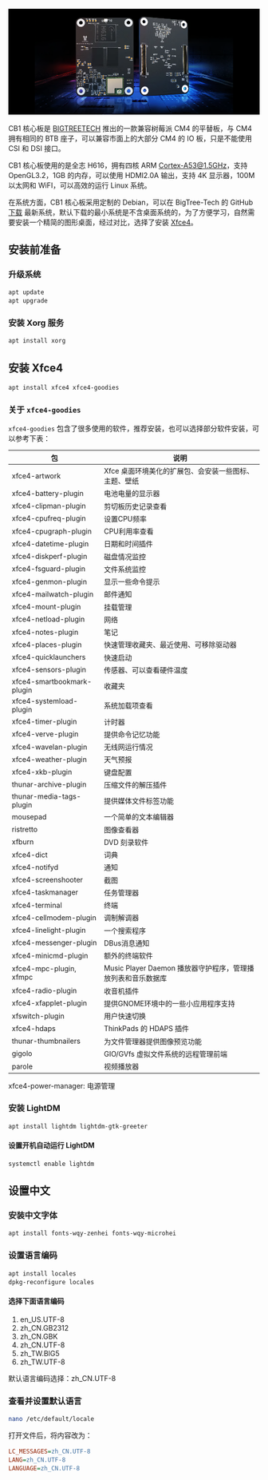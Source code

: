 ![](cb1.png)

CB1 核心板是 [BIGTREETECH](www.bigtree-tech.com) 推出的一款兼容树莓派 CM4 的平替板，与 CM4 拥有相同的 BTB 座子，可以兼容市面上的大部分 CM4 的 IO 板，只是不能使用 CSI 和 DSI 接口。

CB1 核心板使用的是全志 H616，拥有四核 ARM Cortex-A53@1.5GHz，支持 OpenGL3.2，1GB 的内存，可以使用 HDMI2.0A 输出，支持 4K 显示器，100M 以太网和 WiFI，可以高效的运行 Linux 系统。

在系统方面，CB1 核心板采用定制的 Debian，可以在 BigTree-Tech 的 GitHub [下载](https://github.com/bigtreetech/CB1/releases) 最新系统，默认下载的最小系统是不含桌面系统的，为了方便学习，自然需要安装一个精简的图形桌面，经过对比，选择了安装 [Xfce4](https://xfce.org)。

## 安装前准备

### 升级系统

```bash
apt update
apt upgrade
```

### 安装 Xorg 服务

```bash
apt install xorg
```

## 安装 Xfce4

```bash
apt install xfce4 xfce4-goodies
```

### 关于 `xfce4-goodies`

`xfce4-goodies` 包含了很多使用的软件，推荐安装，也可以选择部分软件安装，可以参考下表：

| 包 | 说明 |
| --- | --- |
| xfce4-artwork | Xfce 桌面环境美化的扩展包、会安装一些图标、主题、壁纸 |
| xfce4-battery-plugin | 电池电量的显示器 |
| xfce4-clipman-plugin | 剪切板历史记录查看 |
| xfce4-cpufreq-plugin | 设置CPU频率 |
| xfce4-cpugraph-plugin | CPU利用率查看 |
| xfce4-datetime-plugin | 日期和时间插件 |
| xfce4-diskperf-plugin | 磁盘情况监控 |
| xfce4-fsguard-plugin | 文件系统监控 |
| xfce4-genmon-plugin | 显示一些命令提示 |
| xfce4-mailwatch-plugin | 邮件通知 |
| xfce4-mount-plugin | 挂载管理 |
| xfce4-netload-plugin | 网络 |
| xfce4-notes-plugin | 笔记 |
| xfce4-places-plugin | 快速管理收藏夹、最近使用、可移除驱动器 |
| xfce4-quicklaunchers | 快速启动 |
| xfce4-sensors-plugin | 传感器、可以查看硬件温度 |
| xfce4-smartbookmark-plugin | 收藏夹 |
| xfce4-systemload-plugin | 系统加载项查看 |
| xfce4-timer-plugin | 计时器 |
| xfce4-verve-plugin | 提供命令记忆功能 |
| xfce4-wavelan-plugin | 无线网运行情况 |
| xfce4-weather-plugin | 天气预报 |
| xfce4-xkb-plugin | 键盘配置 |
| thunar-archive-plugin | 压缩文件的解压插件 |
| thunar-media-tags-plugin | 提供媒体文件标签功能 |
| mousepad | 一个简单的文本编辑器 |
| ristretto | 图像查看器 |
| xfburn | DVD 刻录软件 |
| xfce4-dict | 词典 |
| xfce4-notifyd | 通知 |
| xfce4-screenshooter | 截图 |
| xfce4-taskmanager | 任务管理器 |
| xfce4-terminal | 终端 |
| xfce4-cellmodem-plugin | 调制解调器 |
| xfce4-linelight-plugin | 一个搜索程序 |
| xfce4-messenger-plugin | DBus消息通知 |
| xfce4-minicmd-plugin | 额外的终端软件 |
| xfce4-mpc-plugin, xfmpc | Music Player Daemon 播放器守护程序，管理播放列表和音乐数据库 |
| xfce4-radio-plugin | 收音机插件 |
| xfce4-xfapplet-plugin | 提供GNOME环境中的一些小应用程序支持 |
| xfswitch-plugin | 用户快速切换 |
| xfce4-hdaps | ThinkPads 的 HDAPS 插件 |
| thunar-thumbnailers | 为文件管理器提供图像预览功能 |
| gigolo | GIO/GVfs 虚拟文件系统的远程管理前端 |
| parole | 视频播放器 |
xfce4-power-manager: 电源管理

### 安装 LightDM

```bash
apt install lightdm lightdm-gtk-greeter
```

#### 设置开机自动运行 LightDM

```bash
systemctl enable lightdm
```

## 设置中文

### 安装中文字体

```bash
apt install fonts-wqy-zenhei fonts-wqy-microhei
```

### 设置语言编码

```bash
apt install locales
dpkg-reconfigure locales
```

#### 选择下面语言编码

1. en_US.UTF-8
2. zh_CN.GB2312
3. zh_CN.GBK
4. zh_CN.UTF-8
5. zh_TW.BIG5
6. zh_TW.UTF-8

默认语言编码选择：zh_CN.UTF-8

### 查看并设置默认语言

```bash
nano /etc/default/locale
```

打开文件后，将内容改为：

```ini
LC_MESSAGES=zh_CN.UTF-8
LANG=zh_CN.UTF-8
LANGUAGE=zh_CN.UTF-8
```
